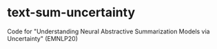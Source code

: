 # text-sum-uncertainty
Code for "Understanding Neural Abstractive Summarization Models via Uncertainty" (EMNLP20)
